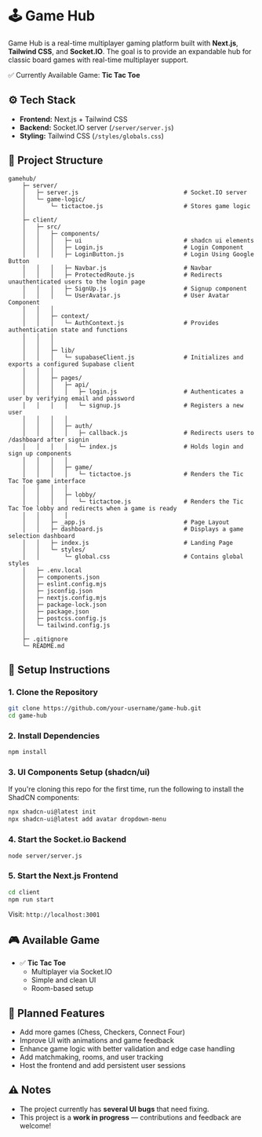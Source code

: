 # 🕹️ Game Hub

Game Hub is a real-time multiplayer gaming platform built with **Next.js**, **Tailwind CSS**, and **Socket.IO**. The goal is to provide an expandable hub for classic board games with real-time multiplayer support.

✅ Currently Available Game: **Tic Tac Toe**


## ⚙️ Tech Stack

- **Frontend:** Next.js + Tailwind CSS  
- **Backend:** Socket.IO server (`/server/server.js`)  
- **Styling:** Tailwind CSS (`/styles/globals.css`)


## 🧱 Project Structure

```
gamehub/
    ├─ server/
    │   ├─ server.js                              # Socket.IO server
    │   └─ game-logic/
    │       └─ tictactoe.js                       # Stores game logic
    │
    ├─ client/
    │   ├─ src/
    │   │   ├─ components/
    │   │   │   ├─ ui                             # shadcn ui elements
    │   │   │   ├─ Login.js                       # Login Component
    │   │   │   ├─ LoginButton.js                 # Login Using Google Button
    │   │   │   ├─ Navbar.js                      # Navbar
    │   │   │   ├─ ProtectedRoute.js              # Redirects unauthenticated users to the login page
    │   │   │   ├─ SignUp.js                      # Signup component
    │   │   │   └─ UserAvatar.js                  # User Avatar Component
    │   │   │
    │   │   ├─ context/
    │   │   │   └─ AuthContext.js                 # Provides authentication state and functions
    │   │   │
    │   │   │
    │   │   ├─ lib/
    │   │   │   └─ supabaseClient.js              # Initializes and exports a configured Supabase client
    │   │   │
    │   │   ├─ pages/
    │   │   │   ├─ api/
    │   │   │   │   ├─ login.js                   # Authenticates a user by verifying email and password
    │   │   │   │   └─ signup.js                  # Registers a new user
    │   │   │   │
    │   │   │   ├─ auth/
    │   │   │   │   ├─ callback.js                # Redirects users to /dashboard after signin
    │   │   │   │   └─ index.js                   # Holds login and sign up components
    │   │   │   │
    │   │   │   ├─ game/
    │   │   │   │   └─ tictactoe.js               # Renders the Tic Tac Toe game interface
    │   │   │   │
    │   │   │   ├─ lobby/
    │   │   │   │   └─ tictactoe.js               # Renders the Tic Tac Toe lobby and redirects when a game is ready
    │   │   │   │
    │   │   ├─ _app.js                            # Page Layout
    │   │   ├─ dashboard.js                       # Displays a game selection dashboard
    │   │   ├─ index.js                           # Landing Page
    │   │   └─ styles/
    │   │       └─ global.css                     # Contains global styles
    │   ├─ .env.local
    │   ├─ components.json
    │   ├─ eslint.config.mjs
    │   ├─ jsconfig.json
    │   ├─ nextjs.config.mjs
    │   ├─ package-lock.json
    │   ├─ package.json
    │   ├─ postcss.config.js
    │   └─ tailwind.config.js
    │
    ├─ .gitignore
    └─ README.md
```

## 🔧 Setup Instructions

### 1. Clone the Repository
```bash
git clone https://github.com/your-username/game-hub.git
cd game-hub
```

### 2. Install Dependencies
```bash
npm install
```

### 3. UI Components Setup (shadcn/ui)

If you're cloning this repo for the first time, run the following to install the ShadCN components:

```bash
npx shadcn-ui@latest init
npx shadcn-ui@latest add avatar dropdown-menu
```

### 4. Start the Socket.io Backend
```bash
node server/server.js
```

### 5. Start the Next.js Frontend
```bash
cd client
npm run start
```

Visit: `http://localhost:3001`


## 🎮 Available Game

- ✅ **Tic Tac Toe**
  - Multiplayer via Socket.IO
  - Simple and clean UI
  - Room-based setup


## 🌟 Planned Features

- Add more games (Chess, Checkers, Connect Four)
- Improve UI with animations and game feedback
- Enhance game logic with better validation and edge case handling
- Add matchmaking, rooms, and user tracking
- Host the frontend and add persistent user sessions


## ⚠️ Notes

- The project currently has **several UI bugs** that need fixing.
- This project is a **work in progress** — contributions and feedback are welcome!